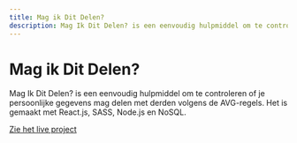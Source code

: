 ```yaml
---
title: Mag ik Dit Delen?
description: Mag Ik Dit Delen? is een eenvoudig hulpmiddel om te controleren of je persoonlijke gegevens mag delen met derden volgens de AVG-regels.
---
```


# Mag ik Dit Delen?

Mag Ik Dit Delen? is een eenvoudig hulpmiddel om te controleren of je persoonlijke gegevens mag delen met derden volgens de AVG-regels. Het is gemaakt met React.js, SASS, Node.js en NoSQL.

[Zie het live project](https://magikditdelen.nl/)
